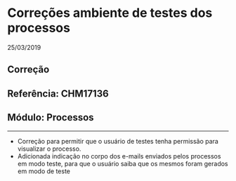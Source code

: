 # Correções ambiente de testes dos processos
25/03/2019
## Correção
## Referência: CHM17136
## Módulo: Processos
***

- Correção para permitir que o usuário de testes tenha permissão para visualizar o processo.
- Adicionada indicação no corpo dos e-mails enviados pelos processos em modo teste, para que o usuário saiba que os mesmos foram gerados em modo de teste